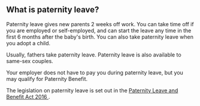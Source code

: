 ##  What is paternity leave?

Paternity leave gives new parents 2 weeks off work. You can take time off if
you are employed or self-employed, and can start the leave any time in the
first 6 months after the baby's birth. You can also take paternity leave when
you adopt a child.

Usually, fathers take paternity leave. Paternity leave is also available to
same-sex couples.

Your employer does not have to pay you during paternity leave, but you may
qualify for Paternity Benefit.

The legislation on paternity leave is set out in the [ Paternity Leave and
Benefit Act 2016
](http://www.irishstatutebook.ie/eli/2016/act/11/enacted/en/html) .
